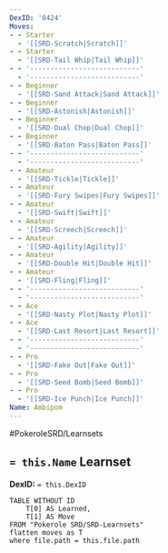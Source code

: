 ```yaml
---
DexID: '0424'
Moves:
- - Starter
  - '[[SRD-Scratch|Scratch]]'
- - Starter
  - '[[SRD-Tail Whip|Tail Whip]]'
- - '---------------------------'
  - '---------------------------'
- - Beginner
  - '[[SRD-Sand Attack|Sand Attack]]'
- - Beginner
  - '[[SRD-Astonish|Astonish]]'
- - Beginner
  - '[[SRD-Dual Chop|Dual Chop]]'
- - Beginner
  - '[[SRD-Baton Pass|Baton Pass]]'
- - '---------------------------'
  - '---------------------------'
- - Amateur
  - '[[SRD-Tickle|Tickle]]'
- - Amateur
  - '[[SRD-Fury Swipes|Fury Swipes]]'
- - Amateur
  - '[[SRD-Swift|Swift]]'
- - Amateur
  - '[[SRD-Screech|Screech]]'
- - Amateur
  - '[[SRD-Agility|Agility]]'
- - Amateur
  - '[[SRD-Double Hit|Double Hit]]'
- - Amateur
  - '[[SRD-Fling|Fling]]'
- - '---------------------------'
  - '---------------------------'
- - Ace
  - '[[SRD-Nasty Plot|Nasty Plot]]'
- - Ace
  - '[[SRD-Last Resort|Last Resort]]'
- - '---------------------------'
  - '---------------------------'
- - Pro
  - '[[SRD-Fake Out|Fake Out]]'
- - Pro
  - '[[SRD-Seed Bomb|Seed Bomb]]'
- - Pro
  - '[[SRD-Ice Punch|Ice Punch]]'
Name: Ambipom
---
```


#PokeroleSRD/Learnsets

## `= this.Name` Learnset

**DexID:** `= this.DexID`

```dataview
TABLE WITHOUT ID
    T[0] AS Learned,
    T[1] AS Move
FROM "Pokerole SRD/SRD-Learnsets"
flatten moves as T
where file.path = this.file.path
```
